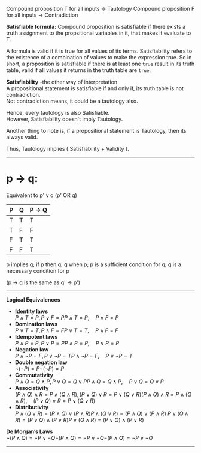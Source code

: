 
Compound proposition T for all inputs -> Tautology
Compound proposition F for all inputs -> Contradiction

**Satisfiable formula:** Compound proposition is satisfiable if there exists a truth assignment to the propsitional  variables in it, that makes it evaluate to T.

A formula is valid if it is true for all values of its terms. Satisfiability refers to the existence of a combination of values to make the expression true. So in short, a proposition is satisfiable if there is at least one `true` result in its truth table, valid if all values it returns in the truth table are `true`.

**Satisfiability** -the other way of interpretation  
A propositional statement is satisfiable if and only if, its truth table is not contradiction.  
Not contradiction means, it could be a tautology also.

Hence, every tautology is also Satisfiable.  
However, Satisfiability doesn't imply Tautology.  

Another thing to note is, if a propositional statement is Tautology, then its always valid.

Thus, Tautology implies ( Satisfiability + Validity ).

---
# p -> q: 

Equivalent to p' v q (p' OR q)

| P   | Q   | P → Q |
| --- | --- | ----- |
| T   | T   | T     |
| T   | F   | F     |
| F   | T   | T     |
| F   | F   | T     |


p implies q; if p then q; q when p; p is a sufficient condition for q; q is a necessary condition for p

(p -> q is the same as q' -> p')

---

**Logical Equivalences**

- **Identity laws**  
$P∧T=P,P∨F=PP \land T = P, \quad P \lor F = P$
- **Domination laws**  
$P∨T=T,P∧F=FP \lor T = T, \quad P \land F = F$
- **Idempotent laws**  
$P∧P=P,P∨P=PP \land P = P, \quad P \lor P = P$
- **Negation law**  
$P∧¬P=F,P∨¬P=TP \land \neg P = F, \quad P \lor \neg P = T$
- **Double negation law**  
$¬(¬P)=P\neg (\neg P) = P$
- **Commutativity**  
$P∧Q=Q∧P,P∨Q=Q∨PP \land Q = Q \land P, \quad P \lor Q = Q \lor P$
- **Associativity**  
$(P∧Q)∧R=P∧(Q∧R),(P∨Q)∨R=P∨(Q∨R)(P \land Q) \land R = P \land (Q \land R), \quad (P \lor Q) \lor R = P \lor (Q \lor R)$
- **Distributivity**  
$P∧(Q∨R)=(P∧Q)∨(P∧R)P \land (Q \lor R) = (P \land Q) \lor (P \land R)$
$P∨(Q∧R)=(P∨Q)∧(P∨R)P \lor (Q \land R) = (P \lor Q) \land (P \lor R)$

**De Morgan’s Laws**  
$¬(P∧Q)=¬P∨¬Q\neg (P \land Q) = \neg P \lor \neg Q¬(P∧Q)=¬P∨¬Q$

---

